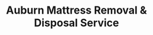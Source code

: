 ---
layout: location.njk
title: Auburn Mattress Removal & Disposal Service
description: Professional mattress removal in Auburn, Maine. Next-day pickup  Licensed service for Lewiston-Auburn twin cities with mill town convenience.
permalink: /mattress-removal/maine/lewiston/auburn/
city: Auburn
state: Maine
stateSlug: maine
parentMetro: Lewiston
tier: 3
coordinates: 
  lat: 44.0906
  lng: -70.2309
pricing:
  startingPrice: 125
  single: 125
  queen: 155
  king: 180
  boxSpring: 30
pageContent:
  heroDescription: "Professional mattress removal service in Auburn, Maine - half of the famous Lewiston-Auburn twin cities.  with next-day pickup for mill workers, students, and Androscoggin River communities. Licensed service with small-town accessibility and urban convenience."
  aboutService: "Auburn's specialized mattress removal service, designed for Maine's historic mill city character. As the smaller half of the Lewiston-Auburn twin cities with 24,000 residents, we understand our community's unique blend of industrial heritage and modern living. From former textile mill housing to new developments around Lake Auburn, our service navigates everything from century-old mill worker tenements to contemporary family homes. Unlike generic hauling services, we're part of a nationwide program that has recycled over 1 million mattresses, bringing professional environmental solutions that match Auburn's commitment to preserving its lakes and rivers while serving a tight-knit community where neighbors know each other."
  serviceAreasIntro: "We provide comprehensive mattress pickup services throughout Auburn's diverse neighborhoods, from mill district housing to lakefront communities:"
  regulationsCompliance: "As a specialized mattress removal service with over 1 million mattresses recycled nationwide, we complement Auburn's free bulky waste program at Maine Waste-to-Energy while providing professional pickup service. Auburn residents can dispose of mattresses free at 110 Goldthwaite Road, but our door-to-door service eliminates the need for residents to transport bulky items to the facility. Our proven environmental program ensures 90% material recovery through certified recycling facilities, exceeding basic disposal standards."
  environmentalImpact: "Every mattress we collect in Auburn supports both local environmental stewardship and the broader Twin Cities commitment to responsible waste management. Through our certified recycling network that has processed over 1 million mattresses nationwide, we recover steel springs, foam, cotton, and wood components rather than relying on waste-to-energy incineration. Our service helps manage Auburn's unique furniture turnover - from mill worker housing transitions to seasonal student moves - ensuring materials are processed through our proven environmental program while preserving the natural beauty of Lake Auburn and the Androscoggin River."
  howItWorksScheduling: "Mill town scheduling available throughout Auburn with coordination around shift changes, student schedules, and the practical needs of a working-class community. We accommodate narrow mill-era streets, multi-family housing logistics, and the neighborly pace of Maine's twin city."
  howItWorksService: "Our licensed and insured team handles mattress removal from historic mill housing, lakefront properties, and contemporary neighborhoods throughout Auburn, understanding both industrial community standards and small-town Maine values."
  howItWorksDisposal: "Your mattress joins our nationwide environmental achievement of recycling over 1 million mattresses. Unlike waste-to-energy incineration, we ensure 90% material recovery through our certified recycling network, with components processed at specialized facilities that exceed Maine's environmental standards."
  sidebarStats:
    mattressesRemoved: "1,847"
neighborhoods: [
  {
    "name": "Great Falls Plaza District",
    "zipCodes": [
      "04210"
    ]
  },
  {
    "name": "Center Street Corridor",
    "zipCodes": [
      "04210"
    ]
  },
  {
    "name": "Minot Avenue District",
    "zipCodes": [
      "04210"
    ]
  },
  {
    "name": "New Auburn",
    "zipCodes": [
      "04210"
    ]
  },
  {
    "name": "Mill District",
    "zipCodes": [
      "04210"
    ]
  },
  {
    "name": "Lake Auburn Area",
    "zipCodes": [
      "04210"
    ]
  },
  {
    "name": "Danville Corner",
    "zipCodes": [
      "04211"
    ]
  },
  {
    "name": "Gracelawn Road Area",
    "zipCodes": [
      "04210"
    ]
  },
  {
    "name": "Turner Street District",
    "zipCodes": [
      "04210"
    ]
  },
  {
    "name": "Auburn Heights",
    "zipCodes": [
      "04210"
    ]
  },
  {
    "name": "Riverside District",
    "zipCodes": [
      "04210"
    ]
  },
  {
    "name": "West Auburn",
    "zipCodes": [
      "04211"
    ]
  },
  {
    "name": "Pulsifer Road Area",
    "zipCodes": [
      "04210"
    ]
  },
  {
    "name": "South Auburn",
    "zipCodes": [
      "04210"
    ]
  }
]
zipCodes: [
  "04210",
  "04211"
]
recyclingPartners: [
  "Maine Waste-to-Energy Facility",
  "Certified Mattress Recycling Network", 
  "Regional Environmental Processing Centers"
]
localRegulations: "Auburn residents have access to free bulky waste disposal including mattresses at Maine Waste-to-Energy (110 Goldthwaite Road) with proof of residency. Our professional mattress removal service provides convenient door-to-door pickup that eliminates the need for residents to transport items to the facility, while our proven program ensures maximum material recovery rather than waste-to-energy incineration."
nearbyCities: [
  {
    "name": "Lewiston",
    "slug": "lewiston",
    "distance": 2,
    "isSuburb": false
  },
  {
    "name": "Portland",
    "slug": "portland",
    "distance": 35,
    "isSuburb": false
  },
  {
    "name": "Augusta",
    "slug": "augusta",
    "distance": 34,
    "isSuburb": false
  }
]
reviews:
  count: 52
  featured: [
  {
    "text": "Perfect for our mill district apartment move! The team handled our narrow staircase and tight street parking like pros. Really appreciated their understanding of these old mill buildings and how to work around the layout.",
    "author": "Mike S.",
    "neighborhood": "Mill District"
  },
  {
    "text": "They picked up our mattress set during our lakefront cottage renovation. Great timing coordination and they were careful not to damage our dock area. Professional service that understands Auburn's unique housing mix.",
    "author": "Sarah D.",
    "neighborhood": "Lake Auburn Area"  
  },
  {
    "text": "Smooth pickup from our Great Falls Plaza apartment. The crew was punctual and handled everything efficiently. Love that they're recycling the materials instead of just burning them at the waste facility.",
    "author": "Tom R.",
    "neighborhood": "Great Falls Plaza District"
  }
]
faqs: [
  {
    "question": "How much does mattress removal cost in Auburn?",
    "answer": "Mattress removal in Auburn starts at $125 for a single mattress. Two-piece sets (mattress + box spring) cost $155, and three-piece sets are $180. All pricing includes pickup, transportation, and eco-friendly recycling through our proven environmental program."
  },
  {
    "question": "How does your service compare to Auburn's free disposal at Maine Waste-to-Energy?",
    "answer": "While Auburn residents can dispose of mattresses free at Maine Waste-to-Energy with proof of residency, our service provides convenient door-to-door pickup that eliminates the need to transport bulky items. Plus, we ensure 90% material recovery through recycling rather than waste-to-energy incineration."
  },
  {
    "question": "What areas of Auburn do you serve?",
    "answer": "We serve all of Auburn including the Mill District, Great Falls Plaza, Center Street Corridor, Lake Auburn area, New Auburn, and all neighborhoods throughout the twin city. Our service covers both ZIP codes 04210 and 04211."
  },
  {
    "question": "Can you handle pickup from older mill district buildings?",
    "answer": "Absolutely! Our team is experienced with Auburn's historic mill worker housing, including narrow staircases, tight street parking, and multi-family building access. We plan logistics to work efficiently in these classic industrial neighborhood layouts."
  },
  {
    "question": "Do you offer next-day service in Auburn?",
    "answer": "Yes! Next-day pickup is available throughout Auburn when booked before 2 PM. Our proximity to the Lewiston-Auburn area allows us to provide reliable, quick scheduling for both emergency needs and planned removals."
  },
  {
    "question": "What happens to my mattress after pickup in Auburn?",
    "answer": "Your mattress joins our nationwide environmental program that has successfully recycled over 1 million mattresses. Components are processed at certified recycling facilities where steel springs, foam, and cotton are recovered rather than sent to waste-to-energy incineration."
  },
  {
    "question": "Can you coordinate around mill worker shift schedules?",
    "answer": "Yes! We understand Auburn's working-class community and can coordinate pickup times around shift changes, work schedules, and the practical needs of mill workers and their families. We offer flexible scheduling to fit your routine."
  },
  {
    "question": "Are you licensed for Maine operations?",
    "answer": "Yes, we are fully licensed and insured to operate in Maine and comply with all Maine DEP environmental regulations. We maintain comprehensive liability coverage and follow state waste management requirements while providing professional service standards."
  }
]
schema: |
  {
    "@context": "https://schema.org",
    "@type": "LocalBusiness",
    "name": "A Bedder World Auburn",
    "description": "Professional mattress removal service in Auburn, Maine. Licensed service for Lewiston-Auburn twin cities with mill town convenience.",
    "url": "https://abedderworld.com/mattress-removal/maine/lewiston/auburn/",
    "telephone": "720-263-6094",
    "address": {
      "@type": "PostalAddress",
      "addressLocality": "Auburn",
      "addressRegion": "Maine",
      "addressCountry": "US"
    },
    "geo": {
      "@type": "GeoCoordinates",
      "latitude": "44.0906",
      "longitude": "-70.2309"
    },
    "areaServed": {
      "@type": "City",
      "name": "Auburn"
    },
    "priceRange": "$125-$180",
    "aggregateRating": {
      "@type": "AggregateRating",
      "ratingValue": "4.9",
      "reviewCount": "52"
    }
  }
---